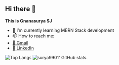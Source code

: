 ## Hi there 👋


**This is Gnanasurya SJ** 


- 🌱 I’m currently learning MERN Stack development
- 📫 How to reach me:
- [📧 Gmail](surya9901@gmail.com)
- [💬 LinkedIn](https://www.linkedin.com/in/gnanasurya-sj-93021628)

![Top Langs](https://github-readme-stats.vercel.app/api/top-langs/?username=thisisvillegas&theme=synthwave "surya9901' Top Languages Card")  ![surya9901' GitHub stats](https://github-readme-stats.vercel.app/api?username=thisisvillegas&theme=synthwave&show_icons=true&count_private=true "surya9901' GutHub Stats")


